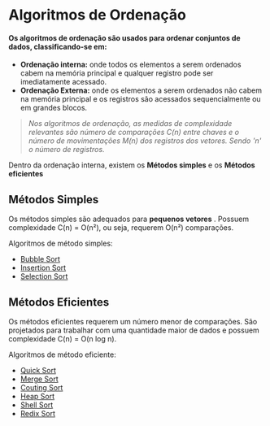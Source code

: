 # Algoritmos de Ordenação

#### Os algoritmos de ordenação são usados para ordenar conjuntos de dados, classificando-se em:
- **Ordenação interna:** onde todos os elementos a serem ordenados cabem na memória principal e qualquer registro pode ser imediatamente acessado.
- **Ordenação Externa:** onde os elementos a serem ordenados não cabem na memória principal e os registros são acessados sequencialmente ou em grandes blocos.

>*Nos algoritmos de ordenação, as medidas de complexidade relevantes são número de comparações *C(n)* entre chaves e o número de movimentações *M(n)* dos registros dos vetores. Sendo *'n'* o número de registros.*

Dentro da ordenação interna, existem os **Métodos simples** e os **Métodos eficientes**
## Métodos Simples
Os métodos simples são adequados para **pequenos vetores** . Possuem complexidade C(n) = O(n²), ou seja, requerem O(n²) comparações.

Algoritmos de método simples:
- [Bubble Sort](https://github.com/yuri-akira/Ordenacao/tree/master/Bubble%20Sort)
- [Insertion Sort](https://github.com/yuri-akira/Ordenacao/tree/master/Insertion%20Sort)
- [Selection Sort](https://github.com/yuri-akira/Ordenacao/tree/master/Selection%20Sort)

## Métodos Eficientes
Os métodos eficientes requerem um número menor de comparações. São projetados para trabalhar com uma quantidade maior de dados e possuem complexidade C(n) = O(n log n).

Algoritmos de método eficiente:
- [Quick Sort](https://github.com/yuri-akira/Ordenacao/tree/master/Quick%20Sort)
- [Merge Sort]()
- [Couting Sort]()
- [Heap Sort]()
- [Shell Sort]()
- [Redix Sort]()


